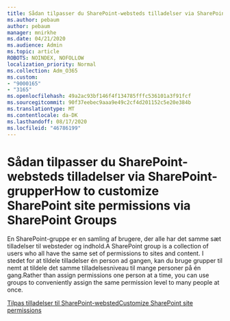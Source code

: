 ```yaml
---
title: Sådan tilpasser du SharePoint-websteds tilladelser via SharePoint-grupper
ms.author: pebaum
author: pebaum
manager: mnirkhe
ms.date: 04/21/2020
ms.audience: Admin
ms.topic: article
ROBOTS: NOINDEX, NOFOLLOW
localization_priority: Normal
ms.collection: Adm_O365
ms.custom:
- "9000165"
- "3165"
ms.openlocfilehash: 49a2ac93bf146f4f134785fffc536101a3f91fcf
ms.sourcegitcommit: 90f37eebec9aaa9e49c2cf4d201152c5e20e384b
ms.translationtype: MT
ms.contentlocale: da-DK
ms.lasthandoff: 08/17/2020
ms.locfileid: "46786199"
---
```

# <a name="how-to-customize-sharepoint-site-permissions-via-sharepoint-groups"></a><span data-ttu-id="f32f7-102">Sådan tilpasser du SharePoint-websteds tilladelser via SharePoint-grupper</span><span class="sxs-lookup"><span data-stu-id="f32f7-102">How to customize SharePoint site permissions via SharePoint Groups</span></span> 

<span data-ttu-id="f32f7-103">En SharePoint-gruppe er en samling af brugere, der alle har det samme sæt tilladelser til websteder og indhold.</span><span class="sxs-lookup"><span data-stu-id="f32f7-103">A SharePoint group is a collection of users who all have the same set of permissions to sites and content.</span></span> <span data-ttu-id="f32f7-104">I stedet for at tildele tilladelser én person ad gangen, kan du bruge grupper til nemt at tildele det samme tilladelsesniveau til mange personer på én gang.</span><span class="sxs-lookup"><span data-stu-id="f32f7-104">Rather than assign permissions one person at a time, you can use groups to conveniently assign the same permission level to many people at once.</span></span>

[<span data-ttu-id="f32f7-105">Tilpas tilladelser til SharePoint-websted</span><span class="sxs-lookup"><span data-stu-id="f32f7-105">Customize SharePoint site permissions</span></span>](https://docs.microsoft.com/sharepoint/customize-sharepoint-site-permissions)